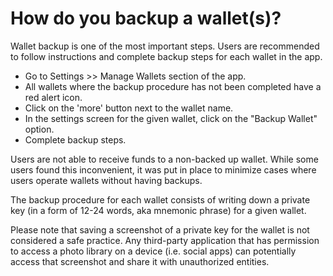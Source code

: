 # How do you backup a wallet(s)?

Wallet backup is one of the most important steps. Users are recommended to follow instructions and complete backup steps for each wallet in the app.

- Go to Settings >> Manage Wallets section of the app.
- All wallets where the backup procedure has not been completed have a red alert icon.
- Click on the 'more' button next to the wallet name.
- In the settings screen for the given wallet, click on the "Backup Wallet" option.
- Complete backup steps.

Users are not able to receive funds to a non-backed up wallet. While some users found this inconvenient, it was put in place to minimize cases where users operate wallets without having backups.

The backup procedure for each wallet consists of writing down a private key (in a form of 12-24 words, aka mnemonic phrase) for a given wallet.

Please note that saving a screenshot of a private key for the wallet is not considered a safe practice. Any third-party application that has permission to access a photo library on a device (i.e. social apps) can potentially access that screenshot and share it with unauthorized entities.
